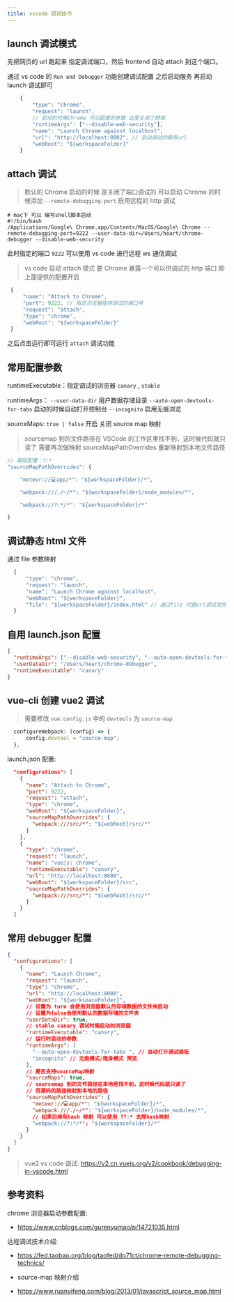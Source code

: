 ```yaml
---
title: vscode 调试技巧
---
```


## launch 调试模式

先把网页的 url 跑起来 指定调试端口，然后 frontend 自动 attach 到这个端口。

通过 vs code 的 `Run and Debugger` 功能创建调试配置 之后启动服务 再启动 launch 调试即可

```js
    {
        "type": "chrome",
        "request": "launch",
        // 启动的时候Chrome 可以配置的参数 这里关闭了跨域
        "runtimeArgs": ["--disable-web-security"],
        "name": "Launch Chrome against localhost",
        "url": "http://localhost:8002", // 启动调试的服务url
        "webRoot": "${workspaceFolder}"
    }
```

## attach 调试

> 默认的 Chrome 启动的时候 是关闭了端口调试的 可以启动 Chrome 的时候添加 `--remote-debugging-port` 启用远程的 http 调试

```shell
# mac下 可以 编写shell脚本启动
#!/bin/bash
/Applications/Google\ Chrome.app/Contents/MacOS/Google\ Chrome --remote-debugging-port=9222 --user-data-dir=/Users/heart/chrome-debugger --disable-web-security
```

此时指定的端口 `9222` 可以使用 vs code 进行远程 ws 通信调试

> vs code 启动 attach 模式 要 Chrome 暴露一个可以供调试的 http 端口 即上面提供的配置开启

```js
 {
     "name": "Attach to Chrome",
     "port": 9222, // 指定浏览器提供调试的端口号
     "request": "attach",
     "type": "chrome",
     "webRoot": "${workspaceFolder}"
 }
```

之后点击运行即可运行 `attach` 调试功能

## 常用配置参数

runtimeExecutable：指定调试的浏览器
`canary` , `stable`

runtimeArgs：
`--user-data-dir` 用户数据存储目录
`--auto-open-devtools-for-tabs` 启动的时候自动打开控制台
`--incognito` 启用无痕浏览

sourceMaps:
`true | false` 开启 关闭 source map 映射

> sourcemap 到的文件路径在 VSCode 的工作区里找不到，这时候代码就只读了 需要再次做映射
> sourceMapPathOverrides 重新映射到本地文件路径

```js
// 基础配置：?:*
"sourceMapPathOverrides": {

    "meteor://💻app/*": "${workspaceFolder}/*",

    "webpack:///./~/*": "${workspaceFolder}/node_modules/*",

    "webpack://?:*/*": "${workspaceFolder}/*"

}
```

## 调试静态 html 文件

通过 file 参数映射

```js
  {
      "type": "chrome",
      "request": "launch",
      "name": "Launch Chrome against localhost",
      "webRoot": "${workspaceFolder}",
      "file": "${workspaceFolder}/index.html" // 通过file 代替url调试文件
  }
```

## 自用 launch.json 配置

```json
{
  "runtimeArgs": ["--disable-web-security", "--auto-open-devtools-for-tabs"],
  "userDataDir": "/Users/heart/chrome-debugger",
  "runtimeExecutable": "canary"
}
```

## vue-cli 创建 vue2 调试

> 需要修改 `vue.config.js` 中的 `devtools` 为 `source-map`

```js
  configureWebpack: (config) => {
      config.devtool = "source-map";
  },
```

launch.json 配置:

```json
  "configurations": [
    {
      "name": "Attach to Chrome",
      "port": 9222,
      "request": "attach",
      "type": "chrome",
      "webRoot": "${workspaceFolder}",
      "sourceMapPathOverrides": {
        "webpack:///src/*": "${webRoot}/src/*"
      }
    },
    {
      "type": "chrome",
      "request": "launch",
      "name": "vuejs: chrome",
      "runtimeExecutable": "canary",
      "url": "http://localhost:8080",
      "webRoot": "${workspaceFolder}/src",
      "sourceMapPathOverrides": {
        "webpack:///src/*": "${webRoot}/src/*"
      }
    }
  ]
```

## 常用 debugger 配置

```json
{
  "configurations": [
    {
      "name": "Launch Chrome",
      "request": "launch",
      "type": "chrome",
      "url": "http://localhost:8080",
      "webRoot": "${workspaceFolder}",
      // 设置为 ture 会使用浏览器默认的存储数据的文件夹启动
      // 设置为false会使用默认的数据存储的文件夹
      "userDataDir": true,
      // stable canary 调试时候启动的浏览器
      "runtimeExecutable": "canary",
      // 运行时启动的参数
      "runtimeArgs": [
        "--auto-open-devtools-for-tabs ", // 自动打开调试面板
        "incognito" // 无痕模式/隐身模式 预览
      ],
      // 是否支持sourceMap映射
      "sourceMaps": true,
      // sourcemap 到的文件路径在本地里找不到，这时候代码就只读了
      // 将源码的路径映射到本地的路径
      "sourceMapPathOverrides": {
        "meteor://💻app/*": "${workspaceFolder}/*",
        "webpack:///./~/*": "${workspaceFolder}/node_modules/*",
        // 如果后续有hash 映射 可以使用 ??:* 去除hash映射
        "webpack://?:*/*": "${workspaceFolder}/*"
      }
    }
  ]
}
```

> vue2 vs code 调试:
> <https://v2.cn.vuejs.org/v2/cookbook/debugging-in-vscode.html>

## 参考资料

chrome 浏览器启动参数配置:

- <https://www.cnblogs.com/gurenyumao/p/14721035.html>

远程调试技术介绍:

- <https://fed.taobao.org/blog/taofed/do71ct/chrome-remote-debugging-technics/>

- source-map 映射介绍
- <https://www.ruanyifeng.com/blog/2013/01/javascript_source_map.html>
